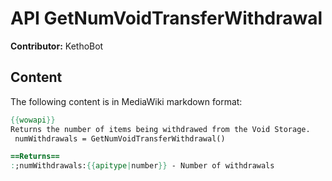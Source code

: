 # API GetNumVoidTransferWithdrawal

**Contributor:** KethoBot

## Content

The following content is in MediaWiki markdown format:

```mediawiki
{{wowapi}}
Returns the number of items being withdrawed from the Void Storage.
 numWithdrawals = GetNumVoidTransferWithdrawal()

==Returns==
:;numWithdrawals:{{apitype|number}} - Number of withdrawals
```